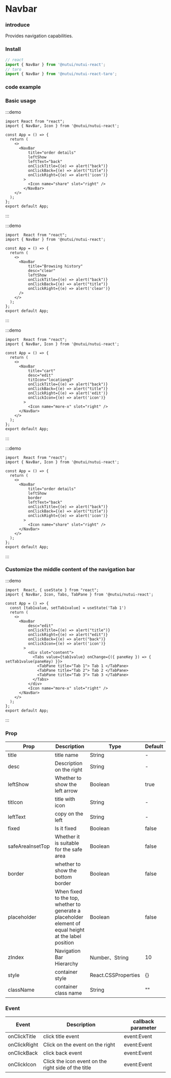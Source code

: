 # Navbar

### introduce 


Provides navigation capabilities.

### Install

```ts
// react
import { NavBar } from '@nutui/nutui-react';
// taro
import { NavBar } from '@nutui/nutui-react-taro';
```

### code example

### Basic usage

:::demo
```tsx
import React from "react";
import { NavBar, Icon } from '@nutui/nutui-react';

const App = () => {
  return ( 
    <>   
      <NavBar
          title="order details"
          leftShow
          leftText="back"
          onClickTitle={(e) => alert("back")}
          onClickBack={(e) => alert("title")}
          onClickRight={(e) => alert('icon')}
        >
          <Icon name="share" slot="right" />
        </NavBar>
    </>
  );
};  
export default App;

```
:::

:::demo
```tsx
import  React from "react";
import { NavBar } from '@nutui/nutui-react';

const App = () => {
  return ( 
    <>   
      <NavBar
          title="Browsing history"
          desc="clear"
          leftShow
          onClickTitle={(e) => alert("back")}
          onClickBack={(e) => alert("title")}
          onClickRight={(e) => alert('clear')}
      />
    </>
  );
};  
export default App;

```
:::

:::demo
```tsx
import  React from "react";
import { NavBar, Icon } from '@nutui/nutui-react';

const App = () => {
  return ( 
    <>   
      <NavBar
          title="cart"
          desc="edit"
          titIcon="locationg3"
          onClickTitle={(e) => alert("back")}
          onClickBack={(e) => alert("title")}
          onClickRight={(e) => alert('edit')}
          onClickIcon={(e) => alert('icon')}
        >
          <Icon name="more-x" slot="right" />
      </NavBar>
    </>
  );
};  
export default App;

```
:::

:::demo
```tsx
import  React from "react";
import { NavBar, Icon } from '@nutui/nutui-react';

const App = () => {
  return ( 
    <>
      <NavBar
          title="order details"
          leftShow
          border
          leftText="back"
          onClickTitle={(e) => alert("back")}
          onClickBack={(e) => alert("title")}
          onClickRight={(e) => alert('icon')}
        >
          <Icon name="share" slot="right" />
      </NavBar>
    </>
  );
};  
export default App;

```
:::


### Customize the middle content of the navigation bar

:::demo
```tsx
import  React, { useState } from "react";
import { NavBar, Icon, Tabs, TabPane } from '@nutui/nutui-react';

const App = () => {
  const [tab1value, setTab1value] = useState('Tab 1')
  return ( 
    <>   
      <NavBar
          desc="edit"
          onClickTitle={(e) => alert("title")}
          onClickRight={(e) => alert("edit")}
          onClickBack={(e) => alert("back")}
          onClickIcon={(e) => alert('icon')}
        >
          <div slot="content">
            <Tabs value={tab1value} onChange={({ paneKey }) => { setTab1value(paneKey) }}>
              <TabPane title="Tab 1"> Tab 1 </TabPane>
              <TabPane title="Tab 2"> Tab 2 </TabPane>
              <TabPane title="Tab 3"> Tab 3 </TabPane>
            </Tabs>
          </div>
          <Icon name="more-x" slot="right" />
      </NavBar>
    </>
  );
};  
export default App;

```
:::

### Prop  

| Prop            | Description                                                                                           | Type    | Default  |
|-----------------|------------------------------------------------------------------------------------------------|---------|---------|
| title           | title name                                                                                       | String  | -       |
| desc            | Description on the right                                                                                       | String  | -       |
| leftShow        | Whether to show the left arrow                                                                              | Boolean | true   |
| titIcon         | title with icon                                                         | String  | -       |   
| leftText         | copy on the left                                                         | String  | -       |   
| fixed         | Is it fixed                                                         | Boolean  | false       |   
| safeAreaInsetTop         | Whether it is suitable for the safe area                                                         | Boolean  | false       |   
| border         | whether to show the bottom border                                      | Boolean  | false    | 
| placeholder         | When fixed to the top, whether to generate a placeholder element of equal height at the label position           | Boolean  | false    |
| zIndex         | Navigation Bar Hierarchy           | Number、String  | 10    |
| style         | container style           | React.CSSProperties  | {}    |
| className         | container class name           | String  | ""    |                                          

### Event

| Event  | Description     | callback parameter    |
|-------|----------|-------------|
| onClickTitle | click title event | event:Event |
| onClickRight | Click on the event on the right | event:Event |
| onClickBack | click back event | event:Event |
| onClickIcon | Click the icon event on the right side of the title | event:Event |